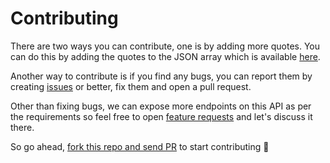 # Contributing

There are two ways you can contribute, one is by adding more quotes. You can do this by adding the quotes to the JSON array which is available [here](/data/quotes.json).

Another way to contribute is if you find any bugs, you can report them by creating [issues](https://github.com/AkashRajpurohit/the-office-quotes-api/issues/new?template=bug_report.md) or better, fix them and open a pull request.

Other than fixing bugs, we can expose more endpoints on this API as per the requirements so feel free to open [feature requests](https://github.com/AkashRajpurohit/the-office-quotes-api/issues/new?template=feature_request.md) and let's discuss it there.

So go ahead, [fork this repo and send PR](https://docs.github.com/en/pull-requests/collaborating-with-pull-requests/proposing-changes-to-your-work-with-pull-requests/creating-a-pull-request-from-a-fork) to start contributing 🍻